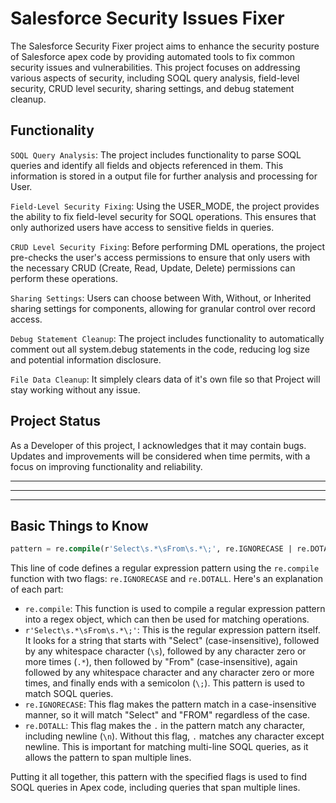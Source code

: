 # Salesforce Security Issues Fixer

The Salesforce Security Fixer project aims to enhance the security posture of Salesforce apex code by providing automated tools to fix common security issues and vulnerabilities. This project focuses on addressing various aspects of security, including SOQL query analysis, field-level security, CRUD level security, sharing settings, and debug statement cleanup.

## Functionality

`SOQL Query Analysis`: The project includes functionality to parse SOQL queries and identify all fields and objects referenced in them. This information is stored in a output file for further analysis and processing for User.

`Field-Level Security Fixing`: Using the USER_MODE, the project provides the ability to fix field-level security for SOQL operations. This ensures that only authorized users have access to sensitive fields in queries.

`CRUD Level Security Fixing`: Before performing DML operations, the project pre-checks the user's access permissions to ensure that only users with the necessary CRUD (Create, Read, Update, Delete) permissions can perform these operations.

`Sharing Settings`: Users can choose between With, Without, or Inherited sharing settings for components, allowing for granular control over record access.

`Debug Statement Cleanup`: The project includes functionality to automatically comment out all system.debug statements in the code, reducing log size and potential information disclosure.

`File Data Cleanup`: It simplely clears data of it's own file so that Project will stay working without any issue.

## Project Status

As a Developer of this project, I acknowledges that it may contain bugs. Updates and improvements will be considered when time permits, with a focus on improving functionality and reliability.

<!-- ## Functionality

1. Finding all Fields & Objects of SOQL Query & stored it in file.
2. Fixing Field Level Security of SOQL Operations by using USER_MODE.
3. Fixing CRUD Level Security of DML Operations by pre checking access.
4. Giving `With`/`Without`/`Inherited` Sharing to component as per User Choice.
5. Commenting all the system.debugs lines.
6. Clearning the Files/Cache data. -->

---

---

---

## Basic Things to Know

```sql
pattern = re.compile(r'Select\s.*\sFrom\s.*\;', re.IGNORECASE | re.DOTALL)
```

This line of code defines a regular expression pattern using the `re.compile` function with two flags: `re.IGNORECASE` and `re.DOTALL`. Here's an explanation of each part:

- `re.compile`: This function is used to compile a regular expression pattern into a regex object, which can then be used for matching operations.
- `r'Select\s.*\sFrom\s.*\;'`: This is the regular expression pattern itself. It looks for a string that starts with "Select" (case-insensitive), followed by any whitespace character (`\s`), followed by any character zero or more times (`.*`), then followed by "From" (case-insensitive), again followed by any whitespace character and any character zero or more times, and finally ends with a semicolon (`\;`). This pattern is used to match SOQL queries.
- `re.IGNORECASE`: This flag makes the pattern match in a case-insensitive manner, so it will match "Select" and "FROM" regardless of the case.
- `re.DOTALL`: This flag makes the `.` in the pattern match any character, including newline (`\n`). Without this flag, `.` matches any character except newline. This is important for matching multi-line SOQL queries, as it allows the pattern to span multiple lines.

Putting it all together, this pattern with the specified flags is used to find SOQL queries in Apex code, including queries that span multiple lines.
